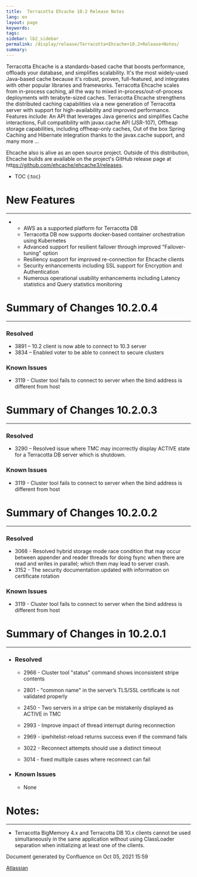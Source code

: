 ```yaml
---
title:  Terracotta Ehcache 10.2 Release Notes  
lang: en
layout: page
keywords:
tags:
sidebar: lb2_sidebar
permalink: /display/release/Terracotta+Ehcache+10.2+Release+Notes/
summary:
---
```


Terracotta Ehcache is a standards-based cache that boosts performance, offloads your database, and simplifies scalability. It's the most widely-used Java-based cache because it's robust, proven, full-featured, and integrates with other popular libraries and frameworks. Terracotta Ehcache scales from in-process caching, all the way to mixed in-process/out-of-process deployments with terabyte-sized caches. Terracotta Ehcache strengthens the distributed caching capabilities via a new generation of Terracotta server with support for high-availability and improved performance. Features include: An API that leverages Java generics and simplifies Cache interactions, Full compatibility with javax.cache API (JSR-107), Offheap storage capabilities, including offheap-only caches, Out of the box Spring Caching and Hibernate integration thanks to the javax.cache support, and many more ...

Ehcache also is alive as an open source project. Outside of this distribution, Ehcache builds are available on the project's GitHub release page at htt[ps://github.com/ehcache/ehcache3/releases](ps://github.com/ehcache/ehcache3/releases).


* TOC
{:toc}

# New Features
------------

*   *   AWS as a supported platform for Terracotta DB
    *   Terracotta DB now supports docker-based container orchestration using Kubernetes
    *   Advanced support for resilient failover through improved "Failover-tuning" option
    *   Resiliency support for improved re-connection for Ehcache clients
    *   Security enhancements including SSL support for Encryption and Authentication
    *   Numerous operational usability enhancements including Latency statistics and Query statistics monitoring

# Summary of Changes 10.2.0.4
---------------------------

### Resolved[](https://itrac.eur.ad.sag/browse/TDB-3891)

*   3891 – 10.2 client is now able to connect to 10.3 server
*   3834 – Enabled voter to be able to connect to secure clusters

### Known Issues

*   3119 - Cluster tool fails to connect to server when the bind address is different from host

# Summary of Changes 10.2.0.3
---------------------------

### Resolved

*   3290 – Resolved issue where TMC may incorrectly display ACTIVE state for a Terracotta DB server which is shutdown.

### Known Issues

*   3119 - Cluster tool fails to connect to server when the bind address is different from host

# Summary of Changes 10.2.0.2
---------------------------

### Resolved

*   3066 - Resolved hybrid storage mode race condition that may occur between appender and reader threads for doing fsync when there are read and writes in parallel; which then may lead to server crash.
*   3152 - The security documentation updated with information on certificate rotation

### Known Issues

*   3119 - Cluster tool fails to connect to server when the bind address is different from host

# Summary of Changes in 10.2.0.1
------------------------------

*   ### Resolved
    
    *   2966 - Cluster tool "status" command shows inconsistent stripe contents
        
    *   2801 - "common name" in the server’s TLS/SSL certificate is not validated properly
        
    *   2450 - Two servers in a stripe can be mistakenly displayed as ACTIVE in TMC
        
    *   2993 - Improve impact of thread interrupt during reconnection
        
    *   2969 - ipwhitelist-reload returns success even if the command fails
        
    *   3022 - Reconnect attempts should use a distinct timeout
        
    *   3014 - fixed multiple cases where reconnect can fail
        
*   ### Known Issues
    
    *   None

# Notes:
------

*   Terracotta BigMemory 4.x and Terracotta DB 10.x clients cannot be used simultaneously in the same application without using ClassLoader separation when initializing at least one of the clients.

Document generated by Confluence on Oct 05, 2021 15:59

[Atlassian](http://www.atlassian.com/)
